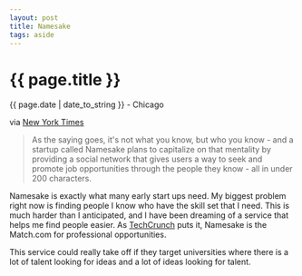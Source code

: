 ```yaml
---
layout: post
title: Namesake
tags: aside
---
```


{{ page.title }}
================

<p class="meta">{{ page.date | date_to_string }} - Chicago</p>

via [New York Times](http://www.nytimes.com/external/venturebeat/2010/09/27/27venturebeat-namesake-is-a-twitter-that-connects-job-hunt-94621.html)

> As the saying goes, it's not what you know, but who you know - and a startup called Namesake plans to capitalize on that mentality by providing a social network that gives users a way to  seek and promote job opportunities through the people they know - all in under 200 characters.

Namesake is exactly what many early start ups need. My biggest problem right now is finding people I know who have the skill set that I need. This is much harder than I anticipated, and I have been dreaming of a service that helps me find people easier. As [TechCrunch](http://techcrunch.com/2010/09/27/namesake-is-the-match-com-for-professional-opportunities/) puts it, Namesake is the Match.com for professional opportunities.

This service could really take off if they target universities where there is a lot of talent looking for ideas and a lot of ideas looking for talent.
